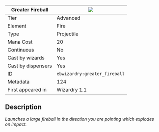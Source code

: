 | Greater Fireball |![](https://github.com/Electroblob77/Wizardry/blob/1.12.2/src/main/resources/assets/ebwizardry/textures/spells/greater_fireball.png)|
|---|---|
| Tier | Advanced |
| Element | Fire |
| Type | Projectile |
| Mana Cost | 20 |
| Continuous | No |
| Cast by wizards | Yes |
| Cast by dispensers | Yes |
| ID | `ebwizardry:greater_fireball` |
| Metadata | 124 |
| First appeared in | Wizardry 1.1 |
## Description
_Launches a large fireball in the direction you are pointing which explodes on impact._